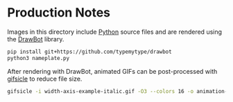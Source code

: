 # Production Notes
Images in this directory include [Python](https://www.python.org/) source files and are rendered using the [DrawBot](https://www.drawbot.com/) library.

```bash
pip install git+https://github.com/typemytype/drawbot
python3 nameplate.py
```

After rendering with DrawBot, animated GIFs can be post-processed with [gifsicle](https://www.lcdf.org/gifsicle/) to reduce file size.
``` bash
gifsicle -i width-axis-example-italic.gif -O3 --colors 16 -o animation-compressed.gif
```
